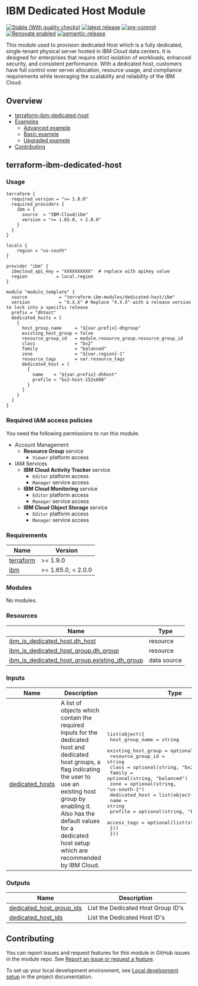 <!-- Update this title with a descriptive name. Use sentence case. -->
# IBM Dedicated Host Module

[![Stable (With quality checks)](https://img.shields.io/badge/Status-Stable%20(With%20quality%20checks)-green)](https://terraform-ibm-modules.github.io/documentation/#/badge-status)
[![latest release](https://img.shields.io/github/v/release/terraform-ibm-modules/terraform-ibm-module-template?logo=GitHub&sort=semver)](https://github.com/terraform-ibm-modules/terraform-ibm-module-template/releases/latest)
[![pre-commit](https://img.shields.io/badge/pre--commit-enabled-brightgreen?logo=pre-commit&logoColor=white)](https://github.com/pre-commit/pre-commit)
[![Renovate enabled](https://img.shields.io/badge/renovate-enabled-brightgreen.svg)](https://renovatebot.com/)
[![semantic-release](https://img.shields.io/badge/%20%20%F0%9F%93%A6%F0%9F%9A%80-semantic--release-e10079.svg)](https://github.com/semantic-release/semantic-release)


This module used to provision dedicated Host which is a fully dedicated, single-tenant physical server hosted in IBM Cloud data centers. It is designed for enterprises that require strict isolation of workloads, enhanced security, and consistent performance. With a dedicated host, customers have full control over server allocation, resource usage, and compliance requirements while leveraging the scalability and reliability of the IBM Cloud.

<!-- BEGIN OVERVIEW HOOK -->
## Overview
* [terraform-ibm-dedicated-host](#terraform-ibm-dedicated-host)
* [Examples](./examples)
    * [Advanced example](./examples/advanced)
    * [Basic example](./examples/basic)
    * [Upgraded example](./examples/upgrade)
* [Contributing](#contributing)
<!-- END OVERVIEW HOOK -->

## terraform-ibm-dedicated-host

### Usage

```hcl
terraform {
  required_version = ">= 1.9.0"
  required_providers {
    ibm = {
      source  = "IBM-Cloud/ibm"
      version = ">= 1.65.0, < 2.0.0"
    }
  }
}

locals {
    region = "us-south"
}

provider "ibm" {
  ibmcloud_api_key = "XXXXXXXXXX"  # replace with apikey value
  region           = local.region
}

module "module_template" {
  source            = "terraform-ibm-modules/dedicated-host/ibm"
  version           = "X.X.X" # Replace "X.X.X" with a release version to lock into a specific release
  prefix = "dhtest"
  dedicated_hosts = [
    {
      host_group_name     = "${var.prefix}-dhgroup"
      existing_host_group = false
      resource_group_id   = module.resource_group.resource_group_id
      class               = "bx2"
      family              = "balanced"
      zone                = "${var.region}-1"
      resource_tags       = var.resource_tags
      dedicated_host = [
        {
          name    = "${var.prefix}-dhhost"
          profile = "bx2-host-152x608"
        }
      ]
    }
  ]
}
```

### Required IAM access policies

You need the following permissions to run this module.

- Account Management
    - **Resource Group** service
        - `Viewer` platform access
- IAM Services
    - **IBM Cloud Activity Tracker** service
        - `Editor` platform access
        - `Manager` service access
    - **IBM Cloud Monitoring** service
        - `Editor` platform access
        - `Manager` service access
    - **IBM Cloud Object Storage** service
        - `Editor` platform access
        - `Manager` service access

<!-- BEGINNING OF PRE-COMMIT-TERRAFORM DOCS HOOK -->
### Requirements

| Name | Version |
|------|---------|
| <a name="requirement_terraform"></a> [terraform](#requirement\_terraform) | >= 1.9.0 |
| <a name="requirement_ibm"></a> [ibm](#requirement\_ibm) | >= 1.65.0, < 2.0.0 |

### Modules

No modules.

### Resources

| Name | Type |
|------|------|
| [ibm_is_dedicated_host.dh_host](https://registry.terraform.io/providers/IBM-Cloud/ibm/latest/docs/resources/is_dedicated_host) | resource |
| [ibm_is_dedicated_host_group.dh_group](https://registry.terraform.io/providers/IBM-Cloud/ibm/latest/docs/resources/is_dedicated_host_group) | resource |
| [ibm_is_dedicated_host_group.existing_dh_group](https://registry.terraform.io/providers/IBM-Cloud/ibm/latest/docs/data-sources/is_dedicated_host_group) | data source |

### Inputs

| Name | Description | Type | Default | Required |
|------|-------------|------|---------|:--------:|
| <a name="input_dedicated_hosts"></a> [dedicated\_hosts](#input\_dedicated\_hosts) | A list of objects which contain the required inputs for the dedicated host and dedicated host groups, a flag indicating the user to use an existing host group by enabling it. Also has the default values for a dedicated host setup which are recommended by IBM Cloud. | <pre>list(object({<br/>    host_group_name     = string<br/>    existing_host_group = optional(bool, false)<br/>    resource_group_id   = string<br/>    class               = optional(string, "bx2")<br/>    family              = optional(string, "balanced")<br/>    zone                = optional(string, "us-south-1")<br/>    dedicated_host = list(object({<br/>      name        = string<br/>      profile     = optional(string, "bx2-host-152x608")<br/>      access_tags = optional(list(string), [])<br/>    }))<br/>  }))</pre> | n/a | yes |

### Outputs

| Name | Description |
|------|-------------|
| <a name="output_dedicated_host_group_ids"></a> [dedicated\_host\_group\_ids](#output\_dedicated\_host\_group\_ids) | List the Dedicated Host Group ID's |
| <a name="output_dedicated_host_ids"></a> [dedicated\_host\_ids](#output\_dedicated\_host\_ids) | List the Dedicated Host ID's |
<!-- END OF PRE-COMMIT-TERRAFORM DOCS HOOK -->

<!-- Leave this section as is so that your module has a link to local development environment set-up steps for contributors to follow -->
## Contributing

You can report issues and request features for this module in GitHub issues in the module repo. See [Report an issue or request a feature](https://github.com/terraform-ibm-modules/.github/blob/main/.github/SUPPORT.md).

To set up your local development environment, see [Local development setup](https://terraform-ibm-modules.github.io/documentation/#/local-dev-setup) in the project documentation.

